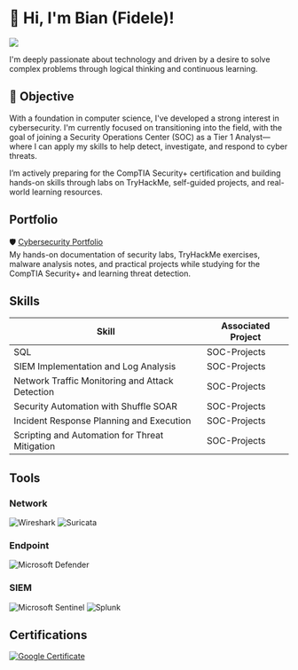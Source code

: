 # 👋 Hi, I'm Bian (Fidele)!
<a href="https://linkedin.com/in/bianfk"><img src="https://img.shields.io/badge/-LinkedIn-0072b1?&style=for-the-badge&logo=linkedin&logoColor=white" /></a>

I'm deeply passionate about technology and driven by a desire to solve complex problems through logical thinking and continuous learning.

## 🎯 Objective

With a foundation in computer science, I've developed a strong interest in cybersecurity. I'm currently focused on transitioning into the field, with the goal of joining a Security Operations Center (SOC) as a Tier 1 Analyst—where I can apply my skills to help detect, investigate, and respond to cyber threats.

I’m actively preparing for the CompTIA Security+ certification and building hands-on skills through labs on TryHackMe, self-guided projects, and real-world learning resources.

## Portfolio

🛡️ [Cybersecurity Portfolio](https://github.com/bianfk/cybersecurity-portfolio)  
My hands-on documentation of security labs, TryHackMe exercises, malware analysis notes, and practical projects while studying for the CompTIA Security+ and learning threat detection.

## Skills

| Skill                                         | Associated Project         |
|-----------------------------------------------|----------------------------|
| SQL                                           | SOC-Projects|
| SIEM Implementation and Log Analysis          | SOC-Projects|
| Network Traffic Monitoring and Attack Detection | SOC-Projects|
| Security Automation with Shuffle SOAR         | SOC-Projects|
| Incident Response Planning and Execution      | SOC-Projects|
| Scripting and Automation for Threat Mitigation | SOC-Projects|

## Tools

### Network
![Wireshark](https://img.shields.io/badge/-Wireshark-1679A7?&style=for-the-badge&logo=Wireshark&logoColor=white)
![Suricata](https://img.shields.io/badge/-Suricata-EF3B2D?&style=for-the-badge&logo=Suricata&logoColor=white)

### Endpoint
![Microsoft Defender](https://img.shields.io/badge/-Microsoft_Defender_for_Endpoint-00A4EF?&style=for-the-badge&logo=Microsoft&logoColor=white)


### SIEM
![Microsoft Sentinel](https://img.shields.io/badge/-Microsoft_Sentinel-0078D4?&style=for-the-badge&logo=Microsoft&logoColor=white)
![Splunk](https://img.shields.io/badge/-Splunk-000000?&style=for-the-badge&logo=Splunk&logoColor=white)
    

## Certifications

[![Google Certificate](https://img.shields.io/badge/Google-Cybersecurity-blue?logo=google)](https://coursera.org/share/57c87532da7e695690247e0e36e4b408)

